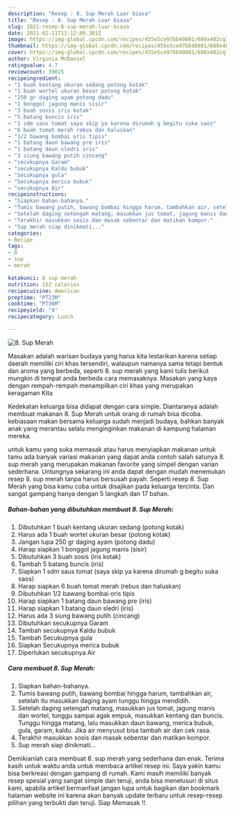 ```yaml
---
description: "Resep : 8. Sup Merah Luar biasa"
title: "Resep : 8. Sup Merah Luar biasa"
slug: 1821-resep-8-sup-merah-luar-biasa
date: 2021-02-11T11:12:09.381Z
image: https://img-global.cpcdn.com/recipes/455e5ce97bb40801/680x482cq70/8-sup-merah-foto-resep-utama.jpg
thumbnail: https://img-global.cpcdn.com/recipes/455e5ce97bb40801/680x482cq70/8-sup-merah-foto-resep-utama.jpg
cover: https://img-global.cpcdn.com/recipes/455e5ce97bb40801/680x482cq70/8-sup-merah-foto-resep-utama.jpg
author: Virginia McDaniel
ratingvalue: 4.7
reviewcount: 39025
recipeingredient:
- "1 buah kentang ukuran sedang potong kotak"
- "1 buah wortel ukuran besar potong kotak"
- "250 gr daging ayam potong dadu"
- "1 bonggol jagung manis sisir"
- "3 buah sosis iris kotak"
- "5 batang buncis iris"
- "1 sdm saus tomat saya skip ya karena dirumah g begitu suka saos"
- "6 buah tomat merah rebus dan haluskan"
- "1/2 bawang bombai oris tipis"
- "1 batang daun bawang pre iris"
- "1 batang daun sledri iris"
- "3 siung bawang putih cincang"
- "secukupnya Garam"
- "secukupnya Kaldu bubuk"
- "Secukupnya gula"
- "Secukupnya merica bubuk"
- "secukupnya Air"
recipeinstructions:
- "Siapkan bahan-bahanya."
- "Tumis bawang putih, bawang bombai hingga harum, tambahkan air, setelah itu masukkan daging ayam tunggu hingga mendidih."
- "Setelah daging setengah matang, masukkan jus tomat, jagung manis dan wortel, tunggu sampai agak empuk, masukkan kentang dan buncis. Tunggu hingga matang, lalu masukkan daun bawang, merica bubuk, gula, garam, kaldu. Jika air menyusut bisa tambah air dan cek rasa."
- "Terakhir masukkan sosis dan masak sebentar dan matikan kompor."
- "Sup merah siap dinikmati..."
categories:
- Recipe
tags:
- 8
- sup
- merah

katakunci: 8 sup merah 
nutrition: 152 calories
recipecuisine: American
preptime: "PT23M"
cooktime: "PT36M"
recipeyield: "4"
recipecategory: Lunch

---
```



![8. Sup Merah](https://img-global.cpcdn.com/recipes/455e5ce97bb40801/680x482cq70/8-sup-merah-foto-resep-utama.jpg)

Masakan adalah warisan budaya yang harus kita lestarikan karena setiap daerah memiliki ciri khas tersendiri, walaupun namanya sama tetapi bentuk dan aroma yang berbeda, seperti 8. sup merah yang kami tulis berikut mungkin di tempat anda berbeda cara memasaknya. Masakan yang kaya dengan rempah-rempah menampilkan ciri khas yang merupakan keragaman Kita

Kedekatan keluarga bisa didapat dengan cara simple. Diantaranya adalah membuat makanan 8. Sup Merah untuk orang di rumah bisa dicoba. kebiasaan makan bersama keluarga sudah menjadi budaya, bahkan banyak anak yang merantau selalu menginginkan makanan di kampung halaman mereka.



untuk kamu yang suka memasak atau harus menyiapkan makanan untuk tamu ada banyak variasi makanan yang dapat anda contoh salah satunya 8. sup merah yang merupakan makanan favorite yang simpel dengan varian sederhana. Untungnya sekarang ini anda dapat dengan mudah menemukan resep 8. sup merah tanpa harus bersusah payah.
Seperti resep 8. Sup Merah yang bisa kamu coba untuk disajikan pada keluarga tercinta. Dan sangat gampang hanya dengan 5 langkah dan 17 bahan.


<!--inarticleads1-->

##### Bahan-bahan yang dibutuhkan membuat 8. Sup Merah:

1. Dibutuhkan 1 buah kentang ukuran sedang (potong kotak)
1. Harus ada 1 buah wortel ukuran besar (potong kotak)
1. Jangan lupa 250 gr daging ayam (potong dadu)
1. Harap siapkan 1 bonggol jagung manis (sisir)
1. Dibutuhkan 3 buah sosis (iris kotak)
1. Tambah 5 batang buncis (iris)
1. Siapkan 1 sdm saus tomat (saya skip ya karena dirumah g begitu suka saos)
1. Harap siapkan 6 buah tomat merah (rebus dan haluskan)
1. Dibutuhkan 1/2 bawang bombai oris tipis
1. Harap siapkan 1 batang daun bawang pre (iris)
1. Harap siapkan 1 batang daun sledri (iris)
1. Harus ada 3 siung bawang putih (cincang)
1. Dibutuhkan secukupnya Garam
1. Tambah secukupnya Kaldu bubuk
1. Tambah Secukupnya gula
1. Siapkan Secukupnya merica bubuk
1. Diperlukan secukupnya Air




<!--inarticleads2-->

##### Cara membuat  8. Sup Merah:

1. Siapkan bahan-bahanya.
1. Tumis bawang putih, bawang bombai hingga harum, tambahkan air, setelah itu masukkan daging ayam tunggu hingga mendidih.
1. Setelah daging setengah matang, masukkan jus tomat, jagung manis dan wortel, tunggu sampai agak empuk, masukkan kentang dan buncis. Tunggu hingga matang, lalu masukkan daun bawang, merica bubuk, gula, garam, kaldu. Jika air menyusut bisa tambah air dan cek rasa.
1. Terakhir masukkan sosis dan masak sebentar dan matikan kompor.
1. Sup merah siap dinikmati...




Demikianlah cara membuat 8. sup merah yang sederhana dan enak. Terima kasih untuk waktu anda untuk membaca artikel resep ini. Saya yakin kamu bisa berkreasi dengan gampang di rumah. Kami masih memiliki banyak resep spesial yang sangat simple dan teruji, anda bisa menelusuri di situs kami, apabila artikel bermanfaat jangan lupa untuk bagikan dan bookmark halaman website ini karena akan banyak update terbaru untuk resep-resep pilihan yang terbukti dan teruji. Siap Memasak !!. 
